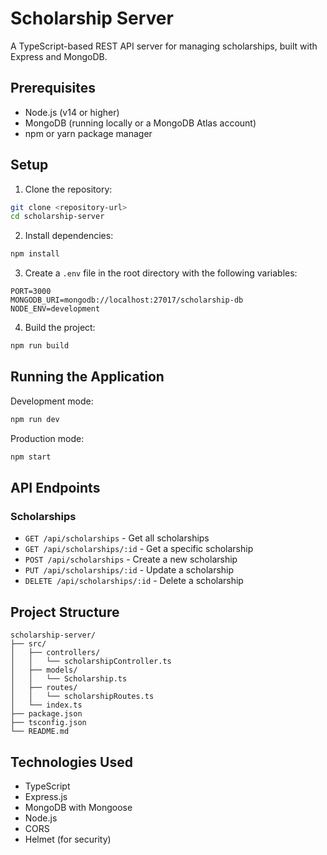 # Scholarship Server

A TypeScript-based REST API server for managing scholarships, built with Express and MongoDB.

## Prerequisites

- Node.js (v14 or higher)
- MongoDB (running locally or a MongoDB Atlas account)
- npm or yarn package manager

## Setup

1. Clone the repository:
```bash
git clone <repository-url>
cd scholarship-server
```

2. Install dependencies:
```bash
npm install
```

3. Create a `.env` file in the root directory with the following variables:
```
PORT=3000
MONGODB_URI=mongodb://localhost:27017/scholarship-db
NODE_ENV=development
```

4. Build the project:
```bash
npm run build
```

## Running the Application

Development mode:
```bash
npm run dev
```

Production mode:
```bash
npm start
```

## API Endpoints

### Scholarships

- `GET /api/scholarships` - Get all scholarships
- `GET /api/scholarships/:id` - Get a specific scholarship
- `POST /api/scholarships` - Create a new scholarship
- `PUT /api/scholarships/:id` - Update a scholarship
- `DELETE /api/scholarships/:id` - Delete a scholarship

## Project Structure

```
scholarship-server/
├── src/
│   ├── controllers/
│   │   └── scholarshipController.ts
│   ├── models/
│   │   └── Scholarship.ts
│   ├── routes/
│   │   └── scholarshipRoutes.ts
│   └── index.ts
├── package.json
├── tsconfig.json
└── README.md
```

## Technologies Used

- TypeScript
- Express.js
- MongoDB with Mongoose
- Node.js
- CORS
- Helmet (for security) 